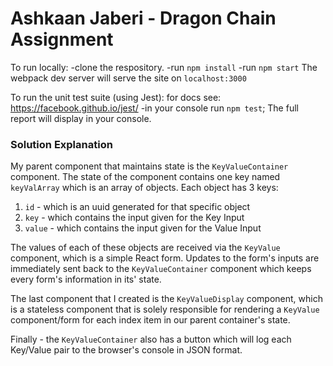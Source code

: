 # Ashkaan Jaberi - Dragon Chain Assignment

To run locally:
-clone the respository.
-run `npm install`
-run `npm start`
The webpack dev server will serve the site on `localhost:3000`


To run the unit test suite (using Jest): for docs see: https://facebook.github.io/jest/
-in your console run `npm test`;
The full report will display in your console.


### Solution Explanation
My parent component that maintains state is the `KeyValueContainer` component.  The state of the component contains one key named `keyValArray` which is an array of objects.  Each object has 3 keys:

 1. `id` - which is an uuid generated for that specific object
 2. `key` - which contains the input given for the Key Input
 3. `value` - which contains the input given for the Value Input

The values of each of these objects are received via the `KeyValue` component, which is a simple React form.  Updates to the form's inputs are immediately sent back to the `KeyValueContainer` component which keeps every form's information in its' state. 

The last component that I created is the `KeyValueDisplay` component, which is a stateless component that is solely responsible for rendering a `KeyValue` component/form for each index item in our parent container's state. 

Finally - the `KeyValueContainer` also has a button which will log each Key/Value pair to the browser's console in JSON format. 
